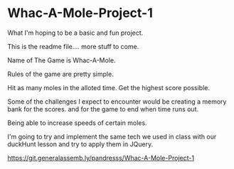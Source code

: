 # Whac-A-Mole-Project-1
What I'm hoping to be a basic and fun project.

This is the readme file.... more stuff to come. 

Name of The Game is Whac-A-Mole. 

Rules of the game are pretty simple. 

Hit as many moles in the alloted time. Get the highest score possible. 

Some of the challenges I expect to encounter would be creating a memory bank 
for the scores. and for the game to end when time runs out. 

Being able to increase speeds of certain moles. 

I'm going to try and implement the same tech  we used in class with our duckHunt lesson and try to apply them in JQuery. 


https://git.generalassemb.ly/pandresss/Whac-A-Mole-Project-1
